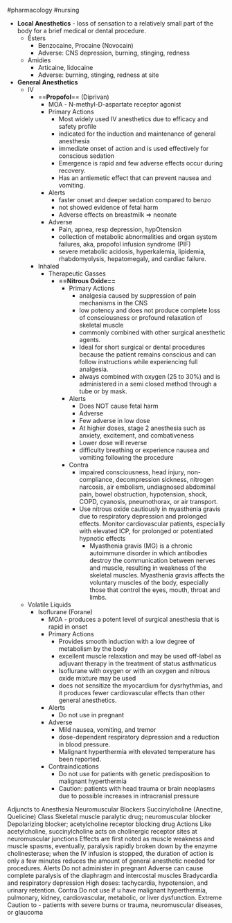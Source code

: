 #pharmacology #nursing 

- **Local Anesthetics** - loss of sensation to a relatively small part of the body for a brief medical or dental procedure.
	- Esters
		- Benzocaine, Procaine  (Novocain)
		- Adverse: CNS depression, burning, stinging, redness
	- Amidies
		- Articaine, lidocaine
		- Adverse: burning, stinging, redness at site
- **General Anesthetics**
	- IV
		- ==**Propofol**== (Diprivan)
			- MOA - N-methyl-D-aspartate receptor agonist
			- Primary Actions
				- Most widely used IV anesthetics due to efficacy and safety profile
				- indicated for the induction and maintenance of general anesthesia
				- immediate onset of action and is used effectively for conscious sedation
				- Emergence is rapid and few adverse effects occur during recovery. 
				- Has an antiemetic effect that can prevent nausea and vomiting.
			- Alerts
				- faster onset and deeper sedation compared to benzo
				- not showed evidence of fetal harm
				- Adverse effects on breastmilk => neonate
			- Adverse
				- Pain, apnea, resp depression, hypOtension
				- collection of metabolic abnormalities and organ system failures, aka, propofol infusion syndrome (PIF)
				- severe metabolic acidosis, hyperkalemia, lipidemia, rhabdomyolysis, hepatomegaly, and cardiac failure.
		- Inhaled
			- Therapeutic Gasses
				- **==Nitrous Oxide==**
					- Primary Actions
						- analgesia caused by suppression of pain mechanisms in the CNS
						- low potency and does not produce complete loss of consciousness or profound relaxation of skeletal muscle
						- commonly combined with other surgical anesthetic agents. 
						- Ideal for short surgical or dental procedures because the patient remains conscious and can follow instructions while experiencing full analgesia.
						- always combined with oxygen (25 to 30%) and is administered in a semi closed method through a tube or by mask.
					- Alerts
						- Does NOT cause fetal harm
						- Adverse
						- Few adverse in low dose
						- At higher doses, stage 2 anesthesia such as anxiety, excitement, and combativeness
						- Lower dose will reverse
						- difficulty breathing or experience nausea and vomiting following the procedure
					- Contra
						 - impaired consciousness, head injury, non-compliance, decompression sickness, nitrogen narcosis, air embolism, undiagnosed abdominal pain, bowel obstruction, hypotension, shock, COPD, cyanosis, pneumothorax, or air transport.
						- Use nitrous oxide cautiously in myasthenia gravis due to respiratory depression and prolonged effects. Monitor cardiovascular patients, especially with elevated ICP, for prolonged or potentiated hypnotic effects
							- Myasthenia gravis (MG) is a chronic autoimmune disorder in which antibodies destroy the communication between nerves and muscle, resulting in weakness of the skeletal muscles. Myasthenia gravis affects the voluntary muscles of the body, especially those that control the eyes, mouth, throat and limbs.
	- Volatile Liquids
		- Isoflurane (Forane)
			- MOA - produces a potent level of surgical anesthesia that is rapid in onset
			- Primary Actions
				- Provides smooth induction with a low degree of metabolism by the body
				- excellent muscle relaxation and may be used off-label as adjuvant therapy in the treatment of status asthmaticus
				- Isoflurane with oxygen or with an oxygen and nitrous oxide mixture may be used
				- does not sensitize the myocardium for dysrhythmias, and it produces fewer cardiovascular effects than other general anesthetics.
			- Alerts
				- Do not use in pregnant
			- Adverse
				- Mild nausea, vomiting, and tremor
				- dose-dependent respiratory depression and a reduction in blood pressure.
				- Malignant hyperthermia with elevated temperature has been reported.
			- Contraindications
				- Do not use for patients with genetic predisposition to malignant hyperthermia
				- Caution: patients with head trauma or brain neoplasms due to possible increases in intracranial pressure

Adjuncts to Anesthesia
Neuromuscular Blockers
Succinylcholine (Anectine, Quelicine)
Class
Skeletal muscle paralytic drug; neuromuscular blocker
Depolarizing blocker; acetylcholine receptor blocking drug
Actions
Like acetylcholine, succinylcholine acts on cholinergic receptor sites at neuromuscular junctions
Effects are first noted as muscle weakness and muscle spasms, eventually, paralysis
rapidly broken down by the enzyme cholinesterase;
when the IV infusion is stopped, the duration of action is only a few minutes
reduces the amount of general anesthetic needed for procedures.
Alerts
Do not administer in pregnant
Adverse
can cause complete paralysis of the diaphragm and intercostal muscles
Bradycardia and respiratory depression
High doses: tachycardia, hypotension, and urinary retention.
Contra
Do not use if u have malignant hyperthermia, pulmonary, kidney, cardiovascular, metabolic, or liver dysfunction.
Extreme Caution to - patients with severe burns or trauma, neuromuscular diseases, or glaucoma
